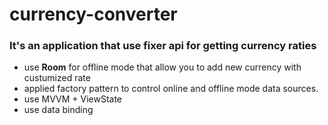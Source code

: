 # currency-converter
### It's an application that use fixer api for getting currency raties
- use **Room** for offline mode that allow you to add new currency with custumized rate
- applied factory pattern to control online and offline mode data sources.
- use MVVM + ViewState
- use data binding
